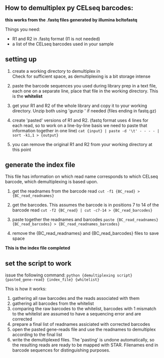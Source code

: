 How to demultiplex py CELseq barcodes:
--

**this works from the .fastq files generated by illumina bcltofastq**

Things you need:
- R1 and R2 in .fastq format (I1 is not needed)  
- a list of the CELseq barcodes used in your sample


setting up
--

1. create a working directory to demultiplex in  
Check for sufficient space, as demultiplexing is a bit storage intense

1. paste the barcode sequences you used during library prep in a text file, each one on a separate line, place that file in the working directory. This is the **whitelist**  

1. get your R1 and R2 of the whole library and copy it to your working directory. Unzip both using 'gunzip <filename>' if needed (files ending in fastq.gz)

1. create 'pasted' versions of R1 and R2. (fastq format uses 4 lines for each read, so to work on a line-by-line basis we need to paste that information together in one line) ```cat {input} | paste -d '\t' - - - - | sort -k1,1 > {output}```

1. you can remove the original R1 and R2 from your working directory at this point

generate the index file
--

This file has information on which read name corresponds to which CELseq barcode, which demultiplexing is based upon.

1. get the readnames from the barcode read ```cut -f1 {BC_read} > {BC_read_readnames}```

1. get the barcodes. This assumes the barcode is in positions 7 to 14 of the barcode read ```cut -f2 {BC_read} | cut -c7-14 > {BC_read_barcodes}```

1. paste together the readnames and barcodes ```paste {BC_read_readnames} {BC_read_barcodes} > {BC_read_readnames_barcodes}```

1. remove the {BC_read_readnames} and {BC_read_barcodes} files to save space

**This is the index file completed**

set the script to work
--

issue the following command: ```python {demultiplexing script} {pasted_gene-read} {index_file} {whitelist}```

This is how it works:

1. gathering all raw barcodes and the reads associated with them
1. gathering all barcodes from the whitelist  
1. comparing the raw barcodes to the whitelist, barcodes with 1 mismatch to the whitelist are assumed to have a sequencing error and are corrected
1. prepare a final list of readnames assiciated with corrected barcodes  
1. open the pasted gene-reads file and use the readnames to demultiplex according to the final list
1. write the demultiplexed files. The 'pasting' is undone automatically, so the resulting reads are ready to be mapped with STAR. Filenames end in barcode sequences for distinguishing purposes.
